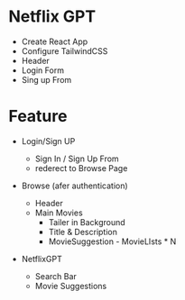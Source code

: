 # Netflix GPT

- Create React App
- Configure TailwindCSS
- Header
- Login Form
- Sing up From  


# Feature 

- Login/Sign UP
    - Sign In / Sign Up From
    - rederect  to Browse Page

- Browse (afer authentication)
     - Header
     - Main Movies
          - Tailer in Background
          - Title & Description
          - MovieSuggestion
                - MovieLIsts * N

- NetflixGPT
     - Search Bar
     - Movie Suggestions